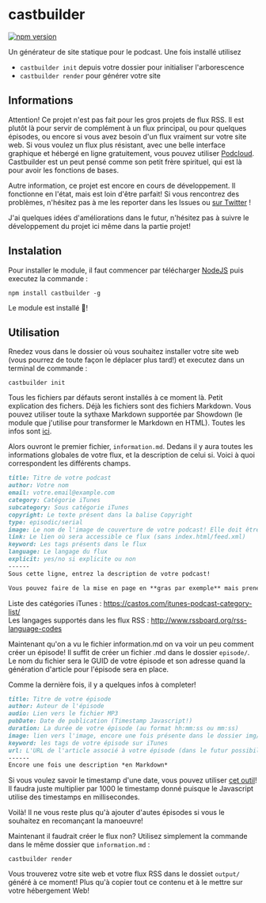 # castbuilder

[![npm version](https://badge.fury.io/js/castbuilder.svg)](https://badge.fury.io/js/castbuilder)

Un générateur de site statique pour le podcast. Une fois installé utilisez
- `castbuilder init` depuis votre dossier pour initialiser l'arborescence
- `castbuilder render` pour générer votre site

## Informations
Attention! Ce projet n'est pas fait pour les gros projets de flux RSS. Il est plutôt là pour servir de complément à un flux principal, ou pour quelques épisodes, ou encore si vous avez besoin d'un flux vraiment sur votre site web. Si vous voulez un flux plus résistant, avec une belle interface graphique et hébergé en ligne gratuitement, vous pouvez utiliser [Podcloud](https://podcloud.fr/). Castbuilder est un peut pensé comme son petit frère spirituel, qui est là pour avoir les fonctions de bases.

Autre information, ce projet est encore en cours de développement. Il fonctionne en l'état, mais est loin d'être parfait! Si vous rencontrez des problèmes, n'hésitez pas à me les reporter dans les Issues ou [sur Twitter](https://twitter.com/bigaston) !

J'ai quelques idées d'améliorations dans le futur, n'hésitez pas à suivre le développement du projet ici même dans la partie projet!

## Instalation 
Pour installer le module, il faut commencer par télécharger [NodeJS](https://nodejs.org/en/) puis executez la commande :
```
npm install castbuilder -g
```

Le module est installé 🎉!

## Utilisation
Rnedez vous dans le dossier où vous souhaitez installer votre site web (vous pourrez de toute façon le déplacer plus tard!) et executez dans un terminal de commande :
```
castbuilder init
```

Tous les fichiers par défauts seront installés à ce moment là. Petit explication des fichers. Déjà les fichiers sont des fichiers Markdown. Vous pouvez utiliser toute la sythaxe Markdown supportée par Showdown (le module que j'utilise pour transformer le Markdown en HTML). Toutes les infos sont [ici](https://github.com/showdownjs/showdown/wiki/Showdown's-Markdown-syntax).

Alors ouvront le premier fichier, `information.md`. Dedans il y aura toutes les informations globales de votre flux, et la description de celui si. Voici à quoi correspondent les différents champs.
```Markdown
title: Titre de votre podcast
author: Votre nom
email: votre.email@example.com
category: Catégorie iTunes
subcategory: Sous catégorie iTunes
copyright: Le texte présent dans la balise Copyright
type: episodic/serial
image: Le nom de l'image de couverture de votre podcast! Elle doit être dans le dossier img/ (1400x1400 en 72ppi)
link: Le lien où sera accessible ce flux (sans index.html/feed.xml)
keyword: Les tags présents dans le flux
language: Le langage du flux
explicit: yes/no si explicite ou non
------
Sous cette ligne, entrez la description de votre podcast!

Vous pouvez faire de la mise en page en **gras par exemple** mais prenez en compte que tous les lecteurs ne le supporteront pas!
```
Liste des catégories iTunes : https://castos.com/itunes-podcast-category-list/  
Les langages supportés dans les flux RSS : http://www.rssboard.org/rss-language-codes

Maintenant qu'on a vu le fichier information.md on va voir un peu comment créer un épisode! Il suffit de créer un fichier .md dans le dossier `episode/`. Le nom du fichier sera le GUID de votre épisode et son adresse quand la génération d'article pour l'épisode sera en place.

Comme la dernière fois, il y a quelques infos à completer!
```Markdown
title: Titre de votre épisode
author: Auteur de l'épisode
audio: Lien vers le fichier MP3
pubDate: Date de publication (Timestamp Javascript!)
duration: La durée de votre épisode (au format hh:mm:ss ou mm:ss)
image: lien vers l'image, encore une fois présente dans le dossier img/
keyword: les tags de votre épisode sur iTunes
url: L'URL de l'article associé à votre épisode (dans le futur possibilitée qu'il soit généré automatiquement
------
Encore une fois une description *en Markdown*
```
Si vous voulez savoir le timestamp d'une date, vous pouvez utiliser [cet outil](http://www.timestamp.fr/)! Il faudra juste multiplier par 1000 le timestamp donné puisque le Javascript utilise des timestamps en millisecondes.

Voilà! Il ne vous reste plus qu'à ajouter d'autes épisodes si vous le souhaitez en recomançant la manoeuvre!

Maintenant il faudrait créer le flux non? Utilisez simplement la commande dans le même dossier que `information.md` :
```
castbuilder render
```

Vous trouverez votre site web et votre flux RSS dans le dossiet `output/` généré à ce moment! Plus qu'à copier tout ce contenu et à le mettre sur votre hébergement Web!
